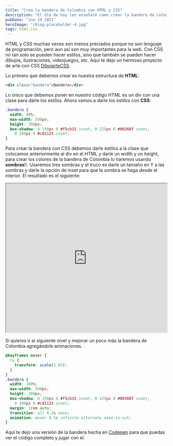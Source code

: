 ```yaml
---
title: "Crea la bandera de Colombia con HTML y CSS"
description: "El día de hoy les enseñaré como crear la bandera de Colombia usando tan solo HTML y CSS con pocas líneas de código."
pubDate: "Jun 19 2021"
heroImage: "/blog-placeholder-4.jpg"
tags: html,css
---
```


HTML y CSS muchas veces son menos preciados porque no son lenguaje de programación, pero aun así son muy importantes para la web. Con CSS no tan solo se pueden hacer estilos, sino que también se pueden hacer dibujos, ilustraciones, videojuegos, etc. Aquí te dejo un hermoso proyecto de arte con CSS [DibujarteCSS](https://dibujartecss.musarte.dev).

Lo primero que debemos crear es nuestra estructura de **HTML**:

```html
<div class="bandera">Bandera</div>
```

Lo único que debemos poner en nuestro código HTML es un div con una clase para darle los estilos. Ahora vamos a darle los estilos con **CSS**:

```css
.bandera {
  width: 90%;
  max-width: 500px;
  height: 300px;
  box-shadow: 0 150px 0 #f5cb15 inset, 0 225px 0 #00368f inset,
    0 300px 0 #c81125 inset;
}
```

Para crear la bandera con CSS debemos darle estilos a la clase que colocamos anteriormente al div en el HTML y darle un width y un height, para crear los colores de la bandera de Colombia lo haremos usando **sombras**!!. Usaremos tres sombras y el truco es darle un tamaño en Y a las sombras y darle la opción de inset para que la sombra se haga desde el interior. El resultado es el siguiente:

<div className="mb-4">
  <iframe
    className="rounded-md"
    width="100%"
    height="464"
    scrolling="no"
    title="Bandera de Colombia"
    src="https://codepen.io/andresparradev/embed/XWXogMx?default-tab=result"
  ></iframe>
</div>

Si quieres ir al siguiente nivel y mejorar un poco más la bandera de Colombia agregándole animaciones.

```css
@keyframes mover {
  to {
    transform: scale(1.03);
  }
}
.bandera {
  width: 100%;
  max-width: 500px;
  height: 300px;
  box-shadow: 0 150px 0 #f5cb15 inset, 0 225px 0 #00368f inset,
    0 300px 0 #c81125 inset;
  margin: 1rem auto;
  transition: all 0.2s ease;
  animation: mover 0.5s infinite alternate ease-in-out;
}
```

Aquí te dejo una versión de la bandera hecha en [Codepen](https://codepen.io/andresparradev/pen/XWXogMx) para que puedas ver el código completo y jugar con el.

